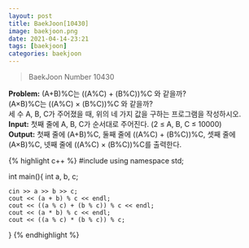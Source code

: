 ```yaml
---
layout: post
title: BaekJoon[10430]
image: baekjoon.png
date: 2021-04-14-23:21
tags: [baekjoon]
categories: baekjoon
---
```


<Blockquote>BaekJoon Number 10430</Blockquote>

**Problem:** (A+B)%C는 ((A%C) + (B%C))%C 와 같을까?<br>
		     (A×B)%C는 ((A%C) × (B%C))%C 와 같을까?<br>
		     세 수 A, B, C가 주어졌을 때, 위의 네 가지 값을 구하는 프로그램을 작성하시오.<br>
**Input:** 첫째 줄에 A, B, C가 순서대로 주어진다. (2 ≤ A, B, C ≤ 10000)<br>
**Output:** 첫째 줄에 (A+B)%C, 둘째 줄에 ((A%C) + (B%C))%C, 셋째 줄에 (A×B)%C, 넷째 줄에 ((A%C) × (B%C))%C를 출력한다.

{% highlight c++ %}
#include <iostream>
using namespace std;

int main(){
	int a, b, c;

	cin >> a >> b >> c;
	cout << (a + b) % c << endl;
	cout << ((a % c) + (b % c)) % c << endl;
	cout << (a * b) % c << endl;
	cout << ((a % c) * (b % c)) % c;
}
{% endhighlight %}
